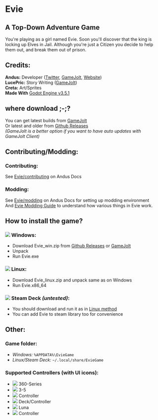 # Evie
## A Top-Down Adventure Game
You're playing as a girl named Evie. Soon you'll discover that the king is locking up Elves in Jail. Although you're just a Citizen you decide to help them out, and break them out of prison.
## Credits:
**Andus:** Developer ([Twitter](https://twitter.com/anduseee), [GameJolt](https://gamejolt.com/@Andusee), [Website](https://andus.dev/))</br>
**LucePric:** Story Writing ([GameJolt](https://gamejolt.com/@LucePric))</br>
**Creta:** Art/Sprites</br>
**Made With** [Godot Engine v3.5.1](https://godotengine.org/)

## where download ;-;?
You can get latest builds from [GameJolt](https://gamejolt.com/games/projectevie/699766)</br>
Or latest and older from [Github Releases](https://github.com/LnlyPie/Evie/releases)</br>
_(GameJolt is a better option if you want to have auto updates with GameJolt Client)_

## Contributing/Modding:
### Contributing:
See [Evie/contributing](https://docs.andus.dev/lonelypie-games/evie#contributing) on Andus Docs
### Modding:
See [Evie/modding](https://docs.andus.dev/lonelypie-games/evie#modding) on Andus Docs for setting up modding environment</br>
And [Evie Modding Guide](docs.andus.dev/lonelypie-games/evie-modding-guide) to understand how various things in Evie work.

## How to install the game?
### ![](https://img.shields.io/badge/-0078D6?style=for-the-badge&logo=windows&logoColor=white) Windows:
 - Download Evie_win.zip from [Github Releases](https://github.com/LnlyPie/Evie/releases) or [GameJolt](https://gamejolt.com/games/projectevie/699766)
 - Unpack
 - Run Evie.exe
### ![](https://img.shields.io/badge/-111927?style=for-the-badge&logo=linux&logoColor=white) Linux:
 - Download Evie_linux.zip and unpack same as on Windows
 - Run Evie.x86_64
### ![](https://img.shields.io/badge/-000000?style=for-the-badge&logo=steamdeck&logoColor=white) Steam Deck _(untested)_:
 - You should download and run it as in [Linux method](#-linux)
 - You can add Evie to steam library too for convenience

## Other:
### Game folder:
 - _Windows:_ `%APPDATA%\EvieGame`
 - _Linux/Steam Deck:_ `~/.local/share/EvieGame`
### Supported Controllers (with UI icons):
 - ![](https://img.shields.io/badge/Xbox-107C10?style=for-the-badge&logo=xbox&logoColor=white) 360-Series
 - ![](https://img.shields.io/badge/PlayStation-003791?style=for-the-badge&logo=playstation&logoColor=white) 3-5
 - ![](https://img.shields.io/badge/Switch-E60012?style=for-the-badge&logo=nintendo-switch&logoColor=white) Controller
 - ![](https://img.shields.io/badge/Steam-000000?style=for-the-badge&logo=steam&logoColor=white) Deck/Controller
 - ![](https://img.shields.io/badge/Amazon-00A8E1?style=for-the-badge&logo=amazon&logoColor=white) Luna
 - ![](https://img.shields.io/badge/Stadia-CD2640?style=for-the-badge&logo=stadia&logoColor=white) Controller
